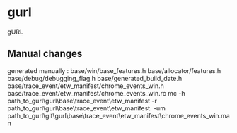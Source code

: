 # gurl
gURL


## Manual changes
generated manually :
base/win/base_features.h 
base/allocator/features.h
base/debug/debugging_flag.h
base/generated_build_date.h
base/trace_event/etw_manifest/chrome_events_win.h
base/trace_event/etw_manifest/chrome_events_win.rc
mc -h path_to_gurl\gurl\base\trace_event\etw_manifest -r path_to_gurl\gurl\base\trace_event\etw_manifest\. -um path_to_gurl\git\gurl\base\trace_event\etw_manifest\chrome_events_win.man